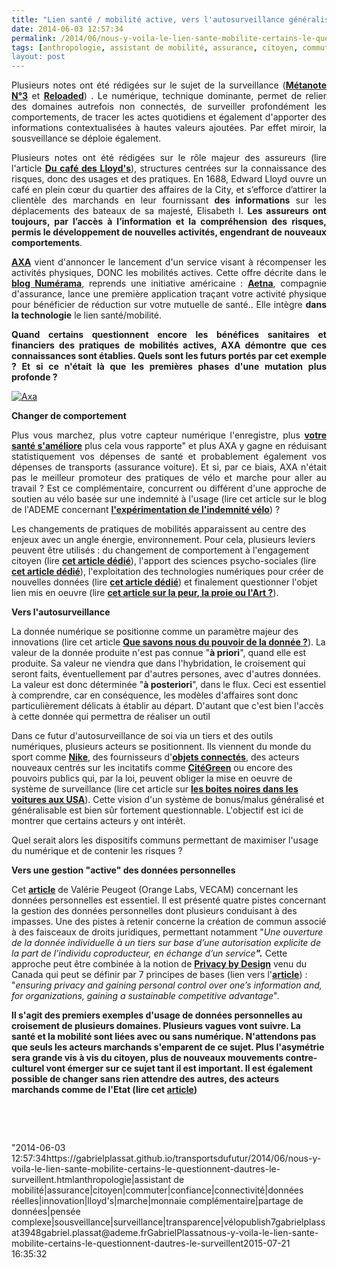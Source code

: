 ```yaml
---
title: "Lien santé / mobilité active, vers l'autosurveillance généralisée ?"
date: 2014-06-03 12:57:34
permalink: /2014/06/nous-y-voila-le-lien-sante-mobilite-certains-le-questionnent-dautres-le-surveillent.html
tags: [anthropologie, assistant de mobilité, assurance, citoyen, commuter, confiance, connectivité, données réelles, innovation, lloyd's, marche, monnaie complémentaire, partage de données, pensée complexe, sousveillance, surveillance, transparence, vélo]
layout: post
---
```


<p style="text-align: justify">Plusieurs notes ont été rédigées sur le sujet de la surveillance (<a href="https://gabrielplassat.github.io/transportsdufutur/2010/03/apres-la-surveillance-la-sousveillance.html" target="_blank"><strong>Métanote N°3</strong></a> et <a href="https://gabrielplassat.github.io/transportsdufutur/2013/03/metanote-tdf-3-la-surveillance-reloaded.html" target="_blank"><strong>Reloaded</strong></a>) . Le numérique, technique dominante, permet de relier des domaines autrefois non connectés, de surveiller profondément les comportements, de tracer les actes quotidiens et également d'apporter des informations contextualisées à hautes valeurs ajoutées. Par effet miroir, la sousveillance se déploie également.</p> <p style="text-align: justify">Plusieurs notes ont été rédigées sur le rôle majeur des assureurs (lire l'article <a href="https://gabrielplassat.github.io/transportsdufutur/2009/12/du-cafe-des-lloyds-aux-gpsgprs-les-assureurs-permettent-de-nouveaux-usages.html" target="_blank"><strong>Du café des Lloyd's</strong></a>), structures centrées sur la connaissance des risques, donc des usages et des pratiques. En 1688, Edward Lloyd ouvre un café en plein cœur du quartier des affaires de la City, et s’efforce d’attirer la clientèle des marchands en leur fournissant <strong>des informations</strong> sur les déplacements des bateaux de sa majesté, Elisabeth I. <strong>Les assureurs ont toujours, par l’accès à l’information et la compréhension des risques, permis le développement de nouvelles activités, engendrant de nouveaux comportements</strong>.</p> <p style="text-align: justify"><a href="http://www.axa.fr/mutuelle-sante/partenariat-withings/jeu-pulse.html" target="_blank"><strong>AXA</strong></a> vient d'annoncer le lancement d'un service visant à récompenser les activités physiques, DONC les mobilités actives. Cette offre décrite dans le <a href="http://www.numerama.com/magazine/29556-aa-y-est-axa-conditionne-un-avantage-sante-a-un-objet-connecte.html" target="_blank"><strong>blog Numérama</strong></a>, reprends une initiative américaine : <strong><a href="https://www.carepass.com/carepass/getstarted?WT.mc_id=cp_individuals" target="_blank">Aetna</a></strong>, compagnie d'assurance, lance une première application traçant votre activité physique pour bénéficier de réduction sur votre mutuelle de santé.. Elle intègre <strong>dans la technologie</strong> le lien santé/mobilité.</p> <p style="text-align: justify"><strong>Quand certains questionnent encore les bénéfices sanitaires et financiers des pratiques de mobilités actives, AXA démontre que ces connaissances sont établies. Quels sont les futurs portés par cet exemple ? Et si ce n'était là que les premières phases d'une mutation plus profonde ?</strong></p> <p style="text-align: justify"><a class="asset-img-link" href="https://gabrielplassat.github.io/transportsdufutur/wp-content/uploads/sites/6/old/6a0120a66d2ad4970b01a73dd0eba4970d-pi.png"><img alt="Axa" class="asset  asset-image at-xid-6a0120a66d2ad4970b01a73dd0eba4970d img-responsive" src="/wp-content/uploads/sites/6/old/6a0120a66d2ad4970b01a73dd0eba4970d-500wi.png" style="margin-left: auto;margin-right: auto" title="Axa" /></a></p> <p style="text-align: justify"><strong></strong></p>  <!--more-->  <p style="text-align: justify"><strong>Changer de comportement</strong></p> <p style="text-align: justify">Plus vous marchez, plus votre capteur numérique l'enregistre, plus <a href="https://gabrielplassat.github.io/transportsdufutur/2010/01/plan-national-de-prevention-par-lactivite-physique-ou-sportive.html" target="_blank"><strong>votre santé s'améliore</strong></a> plus cela vous rapporte" et plus AXA y gagne en réduisant statistiquement vos dépenses de santé et probablement également vos dépenses de transports (assurance voiture). Et si, par ce biais, AXA n'était pas le meilleur promoteur des pratiques de vélo et marche pour aller au travail ? Est ce complémentaire, concurrent ou différent d'une approche de soutien au vélo basée sur une indemnité à l'usage (lire cet article sur le blog de l'ADEME concernant <a href=""http://www.presse.ademe.fr/2014/06/20-entreprises-testent-lindemnite-velo.html"" target=""_blank""><strong>l'expérimentation de l'indemnité vélo</strong></a>) ?</p> <p style=""text-align: justify"">Les changements de pratiques de mobilités apparaissent au centre des enjeux avec un angle énergie, environnement. Pour cela, plusieurs leviers peuvent être utilisés : du changement de comportement à l'engagement citoyen (lire <a href="https://gabrielplassat.github.io/transportsdufutur/2014/03/du-changement-de-comportement-a-lengagement-citoyen.html"" target=""_blank""><strong>cet article dédié</strong></a>), l'apport des sciences psycho-sociales (lire <a href="https://gabrielplassat.github.io/transportsdufutur/2014/02/quelle-place-pour-les-apports-sociologiques-face-a-lincantation-du-report-modal.html"" target=""_blank""><strong>cet article dédié</strong></a>), l'exploitation des technologies numériques pour créer de nouvelles données (lire <a href="https://gabrielplassat.github.io/transportsdufutur/2014/02/vous-reduirez-lusage-de-la-voiture-pour-payer-moins-cher-dassurance-sante.html"" target=""_blank""><strong>cet article dédié</strong></a>) et finalement questionner l'objet lien mis en oeuvre (lire <a href="https://gabrielplassat.github.io/transportsdufutur/2013/09/quel-est-lobjet-lien-de-votre-projet-la-peur-la-proie-ou-lart-.html"" target=""_blank""><strong>cet article sur la peur, la proie ou l'Art ?</strong></a>).</p> <p style=""text-align: justify""><strong>Vers l'autosurveillance</strong></p> <p style=""text-align: justify"">La donnée numérique se positionne comme un paramètre majeur des innovations (lire cet article <a href=""La%20valeur de la donnée produite n'est pas connue "à priori", quand elle est produite. Sa valeur ne viendra que dans l'hybridation, le croisement qui seront faits, éventuellement par d'autres persones, avec d'autres données. La valeur est donc déterminée "à posteriori", dans le flux. Ceci est essentiel à comprendre, car en conséquence, les modèles d'affaires sont donc particulièrement délicats à établir. D'autant que c'est bien l'accès à cette donnée qui permettra de réaliser cet outil rendez là payante et l'outil disparaît."" target=""_blank""><strong>Que savons nous du pouvoir de la donnée ?</strong></a>). La valeur de la donnée produite n'est pas connue "<strong>à priori</strong>", quand elle est produite. Sa valeur ne viendra que dans l'hybridation, le croisement qui seront faits, éventuellement par d'autres persones, avec d'autres données. La valeur est donc déterminée "<strong>à posteriori</strong>", dans le flux. Ceci est essentiel à comprendre, car en conséquence, les modèles d'affaires sont donc particulièrement délicats à établir au départ. D'autant que c'est bien l'accès à cette donnée qui permettra de réaliser un outil </p> <p style=""text-align: justify"">Dans ce futur d'autosurveillance de soi via un tiers et des outils numériques, plusieurs acteurs se positionnent. Ils viennent du monde du sport comme <a href="https://gabrielplassat.github.io/transportsdufutur/2012/01/super-a-160-eurolitre-passer-a-nike-fuel.html"" target=""_blank""><strong>Nike</strong></a>, des fournisseurs d'<a href=""http://connected-objects.fr/"" target=""_blank""><strong>objets connectés</strong></a>, des acteurs nouveaux centrés sur les incitatifs comme <a href=""https://www.citegreen.com/"" target=""_blank""><strong>CitéGreen</strong></a> ou encore des pouvoirs publics qui, par la loi, peuvent obliger la mise en oeuvre de système de surveillance (lire cet article sur <a href="https://gabrielplassat.github.io/transportsdufutur/2012/05/les-boites-noires-dans-les-voitures-americaines-projetent-une-nouvelle-fois-les-usa-aux-avant-postes.html"" target=""_blank""><strong>les boites noires dans les voitures aux USA</strong></a>). Cette vision d'un système de bonus/malus généralisé et généralisable est bien sûr fortement questionnable. L'objectif est ici de montrer que certains acteurs y ont intérêt.</p> <p style=""text-align: justify"">Quel serait alors les dispositifs communs permettant de maximiser l'usage du numérique et de contenir les risques ?</p> <p style=""text-align: justify""><strong>Vers une gestion "active" des données personnelles</strong></p> <p style=""text-align: justify"">Cet <a href=""http://vecam.org/article1289.html"" target=""_blank""><strong>article</strong></a> de Valérie Peugeot (Orange Labs, VECAM) concernant les données personnelles est essentiel. Il est présenté quatre pistes concernant la gestion des données personnelles dont plusieurs conduisant à des impasses. Une des pistes à retenir concerne la création de commun associé à des faisceaux de droits juridiques, permettant notamment "<em>Une ouverture de la donnée individuelle à un tiers sur base d’une autorisation explicite de la part de l’individu coproducteur, en échange d’un service<strong>".</strong></em> Cette approche peut être combinée à la notion de <a href=""http://www.e-juristes.org/le-concept-de-privacy-by-design-un-remede-a-linsuffisance-des-moyens-actuels-de-protection-de-la-vie-privee/"" target=""_blank""><strong>Privacy by Design</strong></a> venu du Canada qui peut se définir par 7 principes de bases (lien vers l'<a href=""http://www.privacybydesign.ca/index.php/about-pbd/7-foundational-principles/"" target=""_blank""><strong>article</strong></a>) : "<em>ensuring privacy and gaining personal control over one’s information and, for organizations, gaining a sustainable competitive advantage</em>".</p> <p style=""text-align: justify""><strong>Il s'agit des premiers exemples d'usage de données personnelles au croisement de plusieurs domaines. Plusieurs vagues vont suivre. La santé et la mobilité sont liées avec ou sans numérique. N'attendons pas que seuls les acteurs marchands s'emparent de ce sujet. Plus l'asymétrie sera grande vis à vis du citoyen, plus de nouveaux mouvements contre-culturel vont émerger sur ce sujet tant il est important. Il est également possible de changer sans rien attendre des autres, des acteurs marchands comme de l'Etat (lire cet <a href="https://gabrielplassat.github.io/transportsdufutur/2014/01/le-premier-jour-ou-jai-arrete.html"" target=""_blank"">article</a>)</strong></p> <p style=""text-align: justify""> </p> <p style=""text-align: justify""> </p>"2014-06-03 12:57:34https://gabrielplassat.github.io/transportsdufutur/2014/06/nous-y-voila-le-lien-sante-mobilite-certains-le-questionnent-dautres-le-surveillent.htmlanthropologie|assistant de mobilité|assurance|citoyen|commuter|confiance|connectivité|données réelles|innovation|lloyd's|marche|monnaie complémentaire|partage de données|pensée complexe|sousveillance|surveillance|transparence|vélopublish7gabrielplassat3948gabriel.plassat@ademe.frGabrielPlassatnous-y-voila-le-lien-sante-mobilite-certains-le-questionnent-dautres-le-surveillent2015-07-21 16:35:32
